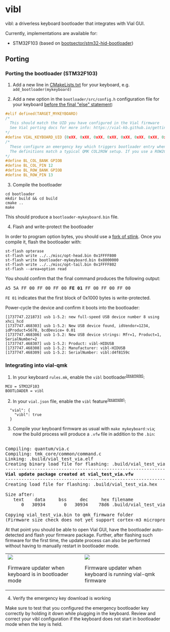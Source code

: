 # vibl

vibl: a driverless keyboard bootloader that integrates with Vial GUI.

Currently, implementations are available for:
- STM32F103 (based on [bootsector/stm32-hid-bootloader](https://github.com/bootsector/stm32-hid-bootloader))

## Porting

### Porting the bootloader (STM32F103)

1. Add a new line in [CMakeLists.txt](https://github.com/xyzz/stm32f103-hid-keyboard-bootloader/blob/00ca0dc751dac3dc3b550f710ae2f4396702018e/bootloader/CMakeLists.txt#L65) for your keyboard, e.g. `add_bootloader(mykeyboard)`

2. Add a new option in the `bootloader/src/config.h` configuration file for your keyboard [before the final "else" statement](https://github.com/xyzz/stm32f103-hid-keyboard-bootloader/blob/00ca0dc751dac3dc3b550f710ae2f4396702018e/bootloader/src/config.h#L23):

```C
#elif defined(TARGET_MYKEYBOARD)
/*
  This should match the UID you have configured in the Vial firmware
  See Vial porting docs for more info: https://vial-kb.github.io/gettingStarted/porting-to-vial.html
*/
#define VIAL_KEYBOARD_UID {0xXX, 0xXX, 0xXX, 0xXX, 0xXX, 0xXX, 0xXX, 0xXX}
/*
  These configure an emergency key which triggers bootloader entry when it is held during boot.
  The definitions match a typical QMK COL2ROW setup. If you use a ROW2COL setup, switch around ROW and COL in the defines below.
*/
#define BL_COL_BANK GPIOB
#define BL_COL_PIN 12
#define BL_ROW_BANK GPIOB
#define BL_ROW_PIN 13
```

3. Compile the bootloader

```
cd bootloader
mkdir build && cd build
cmake ..
make
```

This should produce a `bootloader-mykeyboard.bin` file.

4. Flash and write-protect the bootloader

In order to program option bytes, you should use a [fork of stlink](https://github.com/xyzz/stlink/tree/stm32f10-opt-bytes). Once you compile it, flash the bootloader with:

```
st-flash opterase
st-flash write ../../misc/opt-head.bin 0x1FFFF800
st-flash write bootloader-mykeyboard.bin 0x8000000
st-flash write ../../misc/opt-tail.bin 0x1FFFF802
st-flash --area=option read
```

You should confirm that the final command produces the following output:

<pre>
A5 5A FF 00 FF 00 FF 00 <b>FE 01</b> FF 00 FF 00 FF 00
</pre>

`FE 01` indicates that the first block of 0x1000 bytes is write-protected.

Power-cycle the device and confirm it boots into the bootloader:

```
[1737747.221873] usb 1-5.2: new full-speed USB device number 8 using xhci_hcd
[1737747.468303] usb 1-5.2: New USB device found, idVendor=1234, idProduct=5678, bcdDevice= 0.01
[1737747.468306] usb 1-5.2: New USB device strings: Mfr=1, Product=1, SerialNumber=2
[1737747.468307] usb 1-5.2: Product: vibl-HIDUSB
[1737747.468308] usb 1-5.2: Manufacturer: vibl-HIDUSB
[1737747.468309] usb 1-5.2: SerialNumber: vibl:d4f8159c
```

### Integrating into vial-qmk

1. In your keyboard `rules.mk`, enable the `vibl` bootloader<sup>[(example)](https://github.com/vial-kb/vial-qmk/blob/3f0b421d6543867c3a53652471b86a51764fca6c/keyboards/vial_test/rules.mk#L2-L3)</sup>:

```
MCU = STM32F103
BOOTLOADER = vibl
```

2. In your `vial.json` file, enable the `vibl` feature<sup>[(example)](https://github.com/vial-kb/vial-qmk/blob/74012c5920558d9b73fc12aa315008beec33e3d9/keyboards/vial_test/keymaps/via/vial.json#L25-L27)</sup>:

```
  "vial": {
    "vibl": true
  }
```

3. Compile your keyboard firmware as usual with `make mykeyboard:via`; now the build process will produce a `.vfw` file in addition to the `.bin`:

<pre>

Compiling: quantum/via.c                                                                            [OK]
Compiling: tmk_core/common/command.c                                                                [OK]
Linking: .build/vial_test_via.elf                                                                   [OK]
Creating binary load file for flashing: .build/vial_test_via.bin                                    [OK]
--------------------------------------------------------------------------------
<b>Vial update package created at vial_test_via.vfw</b>
--------------------------------------------------------------------------------
Creating load file for flashing: .build/vial_test_via.hex                                           [OK]

Size after:
   text	   data	    bss	    dec	    hex	filename
      0	  30934	      0	  30934	   78d6	.build/vial_test_via.hex

Copying vial_test_via.bin to qmk_firmware folder                                                    [OK]
(Firmware size check does not yet support cortex-m3 microprocessors; skipping.)
</pre>

At that point you should be able to open Vial GUI, have the bootloader auto-detected and flash your firmware package. Further, after flashing such firmware for the first time, the update process can also be performed without having to manually restart in bootloader mode.

<table>
<tr>
<td>
<img src="img/initial-flash.png">

Firmware updater when keyboard is in bootloader mode
</td>
<td>
<img src="img/firmware-flash.png">

Firmware updater when keyboard is running vial-qmk firmware
</td>
</tr>
</table>

4. Verify the emergency key download is working

Make sure to test that you configured the emergency bootloader key correctly by holding it down while plugging in the keyboard. Review and correct your vibl configuration if the keyboard does not start in bootloader mode when the key is held.
